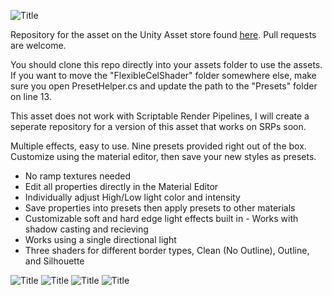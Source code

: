 ![Title](../media/images/title.jpg?raw=true)

Repository for the asset on the Unity Asset store found [here](https://assetstore.unity.com/packages/vfx/shaders/flexible-cel-shader-112979). Pull requests are welcome.

You should clone this repo directly into your assets folder to use the assets. If you want to move the "FlexibleCelShader" folder somewhere else, make sure you open PresetHelper.cs and update the path to the "Presets" folder on line 13.

This asset does not work with Scriptable Render Pipelines, I will create a seperate repository for a version of this asset that works on SRPs soon.



Multiple effects, easy to use. Nine presets provided right out of the box. Customize using the material editor, then save your new styles as presets.

- No ramp textures needed
- Edit all properties directly in the Material Editor
- Individually adjust High/Low light color and intensity
- Save properties into presets then apply presets to other materials
- Customizable soft and hard edge light effects built in - Works with shadow casting and recieving
- Works using a single directional light
- Three shaders for different border types, Clean (No Outline), Outline, and Silhouette

![Title](../media/images/screen1.png?raw=true)
![Title](../media/images/screen2.png?raw=true)
![Title](../media/images/screen3.png?raw=true)
![Title](../media/images/screen4.png?raw=true)